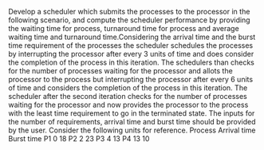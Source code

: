 Develop a scheduler which submits the processes to the processor in the following scenario, and compute the scheduler performance by providing the waiting time for process, turnaround time for process and average waiting time and turnaround time.Considering the arrival time and the burst time requirement of the processes the scheduler schedules the processes by interrupting the processor after every 3 units of time and does consider the completion of the process in this iteration. The schedulers than checks for the number of processes waiting for the processor and allots the processor to the process but interrupting the processor after every 6 units of time and considers the completion of the process in this iteration. The scheduler after the second iteration checks for the number of processes waiting for the processor and now provides the processor to the process with the least time requirement to go in the terminated state.
The inputs for the number of requirements, arrival time and burst time should be provided by the user.
Consider the following units for reference.
Process	Arrival time	Burst time
P1	0	18
P2	2	23
P3	4	13
P4	13	10
